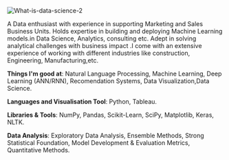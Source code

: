 ![What-is-data-science-2](https://user-images.githubusercontent.com/72591613/119398133-bf275480-bcf4-11eb-8633-c3327af38203.jpg)




A Data enthusiast with experience in supporting Marketing and Sales Business Units. Holds expertise in building and deploying Machine Learning models.in Data Science, Analytics, consulting etc.
Adept in solving analytical challenges with business impact
.I come with an extensive experience of working with different industries like construction, Engineering, Manufacturing,etc.



**Things I'm good at**: Natural Language Processing, Machine Learning, Deep Learning (ANN/RNN), Recomendation Systems, Data Visualization,Data Science.

**Languages and Visualisation Tool**: Python, Tableau.

**Libraries & Tools**: NumPy, Pandas, Scikit-Learn, SciPy, Matplotlib, Keras, NLTK.

**Data Analysis**: Exploratory Data Analysis, Ensemble Methods, Strong Statistical Foundation, Model Development & Evaluation Metrics, Quantitative Methods.

    
